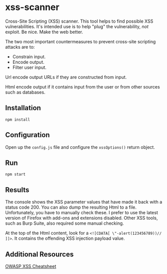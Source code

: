 # xss-scanner
Cross-Site Scripting (XSS) scanner.  This tool helps to find possible XSS vulnerabilities.  It's intended use is to help "plug" the vulnerability, *not* exploit.  Be nice.  Make the web better.

The two most important countermeasures to prevent cross-site scripting attacks are to: 

  * Constrain input. 
  * Encode output.
  * Filter user input.

Url encode output URLs if they are constructed from input.

Html encode output if it contains input from the user or from other sources such as databases. 

## Installation
`npm install`

## Configuration
Open up the `config.js` file and configure the `xssOptions()` return object.

## Run
`npm start`

## Results
The console shows the XSS parameter values that have made it back with a status code 200.  You can also dump the resulting Html to a file.  Unfortunately, you have to manually check these.  I prefer to use the latest version of Firefox with add-ons and extensions disabled.  Other XSS tools, such as Burp Suite, also required some manual checking.

At the top of the Html content, look for a `<![CDATA[ \"-alert(123456789))// ]]>`.  It contains the offending XSS injection payload value.

## Additional Resources

[OWASP XSS Cheatsheet](https://www.owasp.org/index.php/XSS_(Cross_Site_Scripting)_Prevention_Cheat_Sheet)
